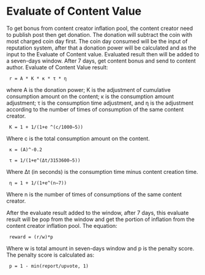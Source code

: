 # Evaluate of Content Value

To get bonus from content creator inflation pool, the content creator need to publish post then get donation. The donation will subtract the coin with most charged coin day first. The coin day consumed will be the input of reputation system, after that a donation power will be calculated and as the input to the Evaluate of Content value. Evaluated result then will be added to a seven-days window. After 7 days, get content bonus and send to content author. Evaluate of Content Value result:
```
 r = A * K * κ * τ * η 
``` 
where A is the donation power; K is the adjustment of cumulative consumption amount on the content; κ is the consumption amount adjustment; τ is the consumption time adjustment, and η is the adjustment according to the number of times of consumption of the same content creator.
```
 K = 1 + 1/(1+e ^(c/1000−5)) 
``` 
Where c is the total consumption amount on the content.
```
 κ = (A)^-0.2 
``` 

```
 τ = 1/(1+e^(Δt/3153600−5)) 
``` 

Where Δt (in seconds) is the consumption time minus content creation time.

```
 η = 1 + 1/(1+e^(n−7)) 
``` 

Where n is the number of times of consumptions of the same content creator.

After the evaluate result added to the window, after 7 days, this evaluate result will be pop from the window and get the portion of inflation from the content creator inflation pool. The equation:
```
 reward = (r/w)*p 
``` 
Where w is total amount in seven-days window and p is the penalty score. The penalty score is calculated as:
```
 p = 1 - min(report/upvote, 1)
```
